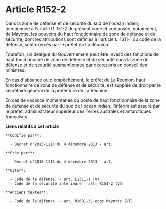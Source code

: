 # Article R152-2

Dans la zone de défense et de sécurité du sud de l'océan Indien, mentionnée à l'article R. 151-2 du présent code et composée,
notamment, de Mayotte, les pouvoirs du haut fonctionnaire de zone de défense et de sécurité, dont les attributions sont
définies à l'article L. 1311-1 du code de la défense, sont exercés par le préfet de La Réunion. 

Toutefois, un délégué du Gouvernement peut être investi des fonctions de haut fonctionnaire de zone de défense et de sécurité
dans la zone de défense et de sécurité susmentionnée par décret pris en conseil des ministres. 

En cas d'absence ou d'empêchement, le préfet de La Réunion, haut fonctionnaire de zone de défense et de sécurité, est suppléé
de droit par le secrétaire général de la préfecture de La Réunion. 

En cas de vacance momentanée du poste de haut fonctionnaire de la zone de défense et de sécurité du sud de l'océan Indien,
l'intérim est assuré par le préfet, administrateur supérieur des Terres australes et antarctiques françaises.

**Liens relatifs à cet article**

	**Codifié par**:

	  - Décret n°2013-1113 du 4 décembre 2013 - art.

	**Créé par**:

	  - Décret n°2013-1113 du 4 décembre 2013 - art.

	**Cite**:

	  - Code de la défense. - art. L1311-1 (V)
	  - Code de la sécurité intérieure - art. R151-2 (VD)

	**Anciens textes**:

	  - Code de la défense. - art. R1681-3, ecqc Mayotte (VT)
